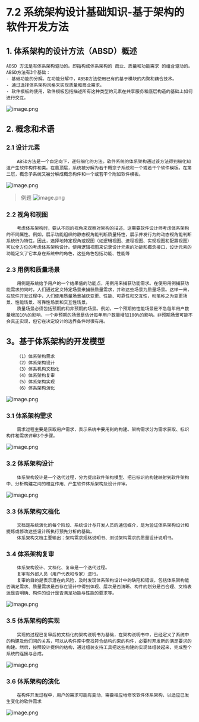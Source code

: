 # 7.2 系统架构设计基础知识-基于架构的软件开发方法

## 1. 体系架构的设计方法（ABSD）概述

    ABSD 方法是有体系架构驱动的。即指构成体系架构的 商业、质量和功能需求 的组合驱动的。
    ABSD方法有3个基础：
    - 基础功能的分解。在功能分解中，ABSD方法使用已有的基于模块的内聚和藕合技术。
    - 通过选择体系架构风格来实现质量和商业需求。
    - 软件模板的使用，软件模板包括描述所有这种类型的元素在共享服务和底层构造的基础上如何进行交互。

![image.png](source/image/7.2-01.png)

## 2. 概念和术语

### 2.1 设计元素

        ABSD方法是一个自定向下，递归细化的方法。软件系统的体系架构通过该方法得到细化知道产生软件构件和类。在最顶层，系统被分解为若干概念子系统和一个或若干个软件模板。在第二层，概念子系统又被分解成概念构件和一个或若干个附加软件模板。

![image.png](source/image/7.2-02.png)

>例题
![image.png](source/image/7.2-03.png)

### 2.2 视角和视图

        考虑体系架构时，要从不同的视角来观察对架构的描述，这需要软件设计师考虑体系架构的不同属性。例如，展示功能组织的静态视角能判断质量特性，展示并发行为的动态视角能判断系统行为特性，因此，选择地特定视角或视图（如逻辑视图、进程视图、实现视图和配置视图）可以全方位的考虑体系架构设计。使用逻辑视图来记录设计元素的功能和概念接口，设计元素的功能定义了它本身在系统中的角色，这些角色包括功能、性能等
        
### 2.3 用例和质量场景

        用例是系统给予用户的一个结果值的功能点，用例用来捕获功能需求。在使用用例捕获功能需求的同时，人们通过定义特定场景来捕获质量需求，并称这些场景为质量场景。这样一来，在软件开发过程中，人们使用质量场景捕获变更、性能、可靠性和交互性，粉笔称之为变更场景、性能场景、可靠性场景和交互性场景。
        质量场景必须包括预期的和非预期的场景。例如，一个预期的性能场景是不急每年用户数量增加10%的影响，一个非预期的场景是估计每年用户数量增加100%的影响。非预期场景可能不会真正实现，但它在决定设计的边界条件时很有用。

## 3。基于体系架构的开发模型

        （1）体系架构需求
        （2）体系架构设计
        （3）体系机构文档化
        （4）体系架构复审
        （5）体系架构实现
        （6）体系架构演化

![image.png](source/image/7.2-04.png)

### 3.1 体系架构需求

        需求过程主要是获取用户需求，表示系统中要用到的构建。架构需求分为需求获取、标识构件和需求评审3个步骤。

![image.png](source/image/7.2-05.png)

### 3.2 体系架构设计

        体系架构设计是一个迭代过程，分为提出软件架构模型、把已标识的构建映射到软件架构中、分析构建之间的相互作用、产生软件体系架构及设计评审。

![image.png](source/image/7.2-06.png)

### 3.3 体系架构文档化

        文档是系统演化的每个阶段、系统设计与开发人员的通信媒介，是为验证体系架构设计和提炼或修改这些设计所执行预先分析的基础。
        体系架构文档主要输出：架构需求规格说明书、测试架构需求的质量设计说明书。

### 3.4 体系架构复审

        体系架构设计、文档化、复审是一个迭代过程。
        复审有外部人员（用户代表和专家）进行。
        复审的目的是表示潜在的风险，及时发现体系架构设计中的缺陷和错误，包括体系架构能否满足需求、质量需求是否存在设计中得到体现、层次是否清晰、构件的划分是否合理、文档表达是否明确、构件的设计是否满足功能与性能的要求等。

![image.png](source/image/7.2-07.png)

### 3.5 体系架构的实现

        实现的过程已复审后的文档化的架构说明书为基础，在架构说明书中，已经定义了系统中的构建及他们间的关系，可以从构件库中查找符合结构约束的构件，必要时开发新的满足要求的构建。然后，按照设计提供的结构，通过组装支持工具把这些构建的实现体组装起来，完成整个系统的连接与合成。

![image.png](source/image/7.2-08.png)

### 3.6 体系架构的演化

        在构件开发过程中，用户的需求可能有变动，需要相应地修改软件体系架构，以适应已发生变化的软件需求

![image.png](source/image/7.2-09.png)